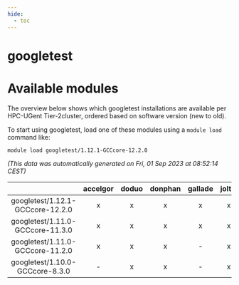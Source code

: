 ```yaml
---
hide:
  - toc
---
```


googletest
==========

# Available modules


The overview below shows which googletest installations are available per HPC-UGent Tier-2cluster, ordered based on software version (new to old).

To start using googletest, load one of these modules using a `module load` command like:

```shell
module load googletest/1.12.1-GCCcore-12.2.0
```

*(This data was automatically generated on Fri, 01 Sep 2023 at 08:52:14 CEST)*  

| |accelgor|doduo|donphan|gallade|joltik|skitty|swalot|victini|
| :---: | :---: | :---: | :---: | :---: | :---: | :---: | :---: | :---: |
|googletest/1.12.1-GCCcore-12.2.0|x|x|x|x|x|x|x|x|
|googletest/1.11.0-GCCcore-11.3.0|x|x|x|x|x|x|x|x|
|googletest/1.11.0-GCCcore-11.2.0|x|x|x|-|x|x|x|x|
|googletest/1.10.0-GCCcore-8.3.0|-|x|x|-|x|x|-|x|
